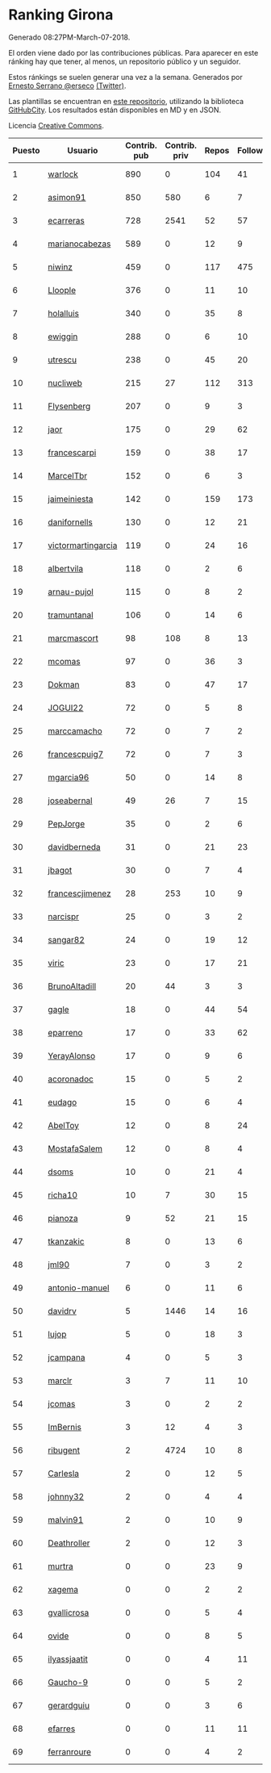 # Ranking Girona

Generado 08:27PM-March-07-2018.

El orden viene dado por las contribuciones públicas. Para aparecer en este ránking hay que tener, al menos, un repositorio público y un seguidor.

Estos ránkings se suelen generar una vez a la semana. Generados por [Ernesto Serrano @erseco](https://github.com/erseco/) [(Twitter)](https://twitter.com/erseco).

Las plantillas se encuentran en [este repositorio](https://github.com/iblancasa/GH-Spanish-Ranking), utilizando la biblioteca [GitHubCity](https://github.com/iblancasa/GitHubCity). Los resultados están disponibles en MD y en JSON.

Licencia [Creative Commons](https://creativecommons.org/licenses/by/4.0/).

| Puesto   |  Usuario  | Contrib. pub | Contrib. priv |Repos| Followers | Desde |  Avatar  |
|----------|-----------|--------------|---------------|-----|-----------|-------|----------|
|1|[warlock](https://github.com/warlock)|890|0|104|41|2010-02-03|![warlock](https://avatars2.githubusercontent.com/u/194981)|
|2|[asimon91](https://github.com/asimon91)|850|580|6|7|2015-07-06|![asimon91](https://avatars3.githubusercontent.com/u/13195695)|
|3|[ecarreras](https://github.com/ecarreras)|728|2541|52|57|2010-06-02|![ecarreras](https://avatars3.githubusercontent.com/u/294235)|
|4|[marianocabezas](https://github.com/marianocabezas)|589|0|12|9|2016-05-10|![marianocabezas](https://avatars0.githubusercontent.com/u/19290459)|
|5|[niwinz](https://github.com/niwinz)|459|0|117|475|2011-06-11|![niwinz](https://avatars0.githubusercontent.com/u/843689)|
|6|[Lloople](https://github.com/Lloople)|376|0|11|10|2013-10-11|![Lloople](https://avatars2.githubusercontent.com/u/5665466)|
|7|[holalluis](https://github.com/holalluis)|340|0|35|8|2011-09-27|![holalluis](https://avatars1.githubusercontent.com/u/1082644)|
|8|[ewiggin](https://github.com/ewiggin)|288|0|6|10|2011-03-08|![ewiggin](https://avatars1.githubusercontent.com/u/657517)|
|9|[utrescu](https://github.com/utrescu)|238|0|45|20|2012-07-20|![utrescu](https://avatars0.githubusercontent.com/u/2011002)|
|10|[nucliweb](https://github.com/nucliweb)|215|27|112|313|2012-01-05|![nucliweb](https://avatars1.githubusercontent.com/u/1307927)|
|11|[Flysenberg](https://github.com/Flysenberg)|207|0|9|3|2017-09-22|![Flysenberg](https://avatars2.githubusercontent.com/u/32201366)|
|12|[jaor](https://github.com/jaor)|175|0|29|62|2009-05-04|![jaor](https://avatars3.githubusercontent.com/u/80719)|
|13|[francescarpi](https://github.com/francescarpi)|159|0|38|17|2010-05-26|![francescarpi](https://avatars2.githubusercontent.com/u/287872)|
|14|[MarcelTbr](https://github.com/MarcelTbr)|152|0|6|3|2016-11-18|![MarcelTbr](https://avatars3.githubusercontent.com/u/23552041)|
|15|[jaimeiniesta](https://github.com/jaimeiniesta)|142|0|159|173|2008-03-09|![jaimeiniesta](https://avatars2.githubusercontent.com/u/2629)|
|16|[danifornells](https://github.com/danifornells)|130|0|12|21|2012-12-03|![danifornells](https://avatars3.githubusercontent.com/u/2950939)|
|17|[victormartingarcia](https://github.com/victormartingarcia)|119|0|24|16|2011-03-09|![victormartingarcia](https://avatars2.githubusercontent.com/u/659832)|
|18|[albertvila](https://github.com/albertvila)|118|0|2|6|2011-03-24|![albertvila](https://avatars0.githubusercontent.com/u/688206)|
|19|[arnau-pujol](https://github.com/arnau-pujol)|115|0|8|2|2016-08-28|![arnau-pujol](https://avatars3.githubusercontent.com/u/21292745)|
|20|[tramuntanal](https://github.com/tramuntanal)|106|0|14|6|2010-02-08|![tramuntanal](https://avatars0.githubusercontent.com/u/199462)|
|21|[marcmascort](https://github.com/marcmascort)|98|108|8|13|2013-02-14|![marcmascort](https://avatars2.githubusercontent.com/u/3595718)|
|22|[mcomas](https://github.com/mcomas)|97|0|36|3|2013-05-15|![mcomas](https://avatars3.githubusercontent.com/u/4439719)|
|23|[Dokman](https://github.com/Dokman)|83|0|47|17|2012-09-06|![Dokman](https://avatars1.githubusercontent.com/u/2290904)|
|24|[JOGUI22](https://github.com/JOGUI22)|72|0|5|8|2013-09-30|![JOGUI22](https://avatars0.githubusercontent.com/u/5580229)|
|25|[marccamacho](https://github.com/marccamacho)|72|0|7|2|2014-04-24|![marccamacho](https://avatars1.githubusercontent.com/u/7396184)|
|26|[francescpuig7](https://github.com/francescpuig7)|72|0|7|3|2016-06-15|![francescpuig7](https://avatars3.githubusercontent.com/u/19941550)|
|27|[mgarcia96](https://github.com/mgarcia96)|50|0|14|8|2014-02-01|![mgarcia96](https://avatars1.githubusercontent.com/u/6561770)|
|28|[joseabernal](https://github.com/joseabernal)|49|26|7|15|2011-11-23|![joseabernal](https://avatars2.githubusercontent.com/u/1215598)|
|29|[PepJorge](https://github.com/PepJorge)|35|0|2|6|2013-03-08|![PepJorge](https://avatars1.githubusercontent.com/u/3807514)|
|30|[davidberneda](https://github.com/davidberneda)|31|0|21|23|2012-04-12|![davidberneda](https://avatars0.githubusercontent.com/u/1636163)|
|31|[jbagot](https://github.com/jbagot)|30|0|7|4|2015-03-28|![jbagot](https://avatars3.githubusercontent.com/u/11691527)|
|32|[francescjimenez](https://github.com/francescjimenez)|28|253|10|9|2012-05-30|![francescjimenez](https://avatars0.githubusercontent.com/u/1791741)|
|33|[narcispr](https://github.com/narcispr)|25|0|3|2|2011-05-19|![narcispr](https://avatars3.githubusercontent.com/u/798275)|
|34|[sangar82](https://github.com/sangar82)|24|0|19|12|2010-12-15|![sangar82](https://avatars1.githubusercontent.com/u/524030)|
|35|[viric](https://github.com/viric)|23|0|17|21|2009-03-24|![viric](https://avatars1.githubusercontent.com/u/66664)|
|36|[BrunoAltadill](https://github.com/BrunoAltadill)|20|44|3|3|2015-12-29|![BrunoAltadill](https://avatars3.githubusercontent.com/u/16470099)|
|37|[gagle](https://github.com/gagle)|18|0|44|54|2012-02-17|![gagle](https://avatars0.githubusercontent.com/u/1446052)|
|38|[eparreno](https://github.com/eparreno)|17|0|33|62|2008-03-13|![eparreno](https://avatars1.githubusercontent.com/u/3028)|
|39|[YerayAlonso](https://github.com/YerayAlonso)|17|0|9|6|2012-05-29|![YerayAlonso](https://avatars2.githubusercontent.com/u/1788228)|
|40|[acoronadoc](https://github.com/acoronadoc)|15|0|5|2|2011-06-01|![acoronadoc](https://avatars2.githubusercontent.com/u/822481)|
|41|[eudago](https://github.com/eudago)|15|0|6|4|2011-05-25|![eudago](https://avatars2.githubusercontent.com/u/809916)|
|42|[AbelToy](https://github.com/AbelToy)|12|0|8|24|2009-10-31|![AbelToy](https://avatars2.githubusercontent.com/u/147130)|
|43|[MostafaSalem](https://github.com/MostafaSalem)|12|0|8|4|2016-05-03|![MostafaSalem](https://avatars1.githubusercontent.com/u/19169958)|
|44|[dsoms](https://github.com/dsoms)|10|0|21|4|2011-07-13|![dsoms](https://avatars3.githubusercontent.com/u/912243)|
|45|[richa10](https://github.com/richa10)|10|7|30|15|2014-12-06|![richa10](https://avatars3.githubusercontent.com/u/10096428)|
|46|[pianoza](https://github.com/pianoza)|9|52|21|15|2013-02-28|![pianoza](https://avatars3.githubusercontent.com/u/3731130)|
|47|[tkanzakic](https://github.com/tkanzakic)|8|0|13|6|2011-06-29|![tkanzakic](https://avatars0.githubusercontent.com/u/884028)|
|48|[jml90](https://github.com/jml90)|7|0|3|2|2016-03-18|![jml90](https://avatars2.githubusercontent.com/u/17928538)|
|49|[antonio-manuel](https://github.com/antonio-manuel)|6|0|11|6|2015-04-09|![antonio-manuel](https://avatars0.githubusercontent.com/u/11867984)|
|50|[davidrv](https://github.com/davidrv)|5|1446|14|16|2009-03-09|![davidrv](https://avatars2.githubusercontent.com/u/61644)|
|51|[lujop](https://github.com/lujop)|5|0|18|3|2011-07-16|![lujop](https://avatars1.githubusercontent.com/u/920260)|
|52|[jcampana](https://github.com/jcampana)|4|0|5|3|2012-07-16|![jcampana](https://avatars3.githubusercontent.com/u/1982571)|
|53|[marclr](https://github.com/marclr)|3|7|11|10|2013-02-04|![marclr](https://avatars0.githubusercontent.com/u/3474291)|
|54|[jcomas](https://github.com/jcomas)|3|0|2|2|2013-12-30|![jcomas](https://avatars3.githubusercontent.com/u/6289333)|
|55|[ImBernis](https://github.com/ImBernis)|3|12|4|3|2016-05-28|![ImBernis](https://avatars3.githubusercontent.com/u/19626829)|
|56|[ribugent](https://github.com/ribugent)|2|4724|10|8|2011-11-08|![ribugent](https://avatars1.githubusercontent.com/u/1180455)|
|57|[Carlesla](https://github.com/Carlesla)|2|0|12|5|2012-06-18|![Carlesla](https://avatars0.githubusercontent.com/u/1863714)|
|58|[johnny32](https://github.com/johnny32)|2|0|4|4|2013-03-20|![johnny32](https://avatars2.githubusercontent.com/u/3924718)|
|59|[malvin91](https://github.com/malvin91)|2|0|10|9|2014-02-27|![malvin91](https://avatars2.githubusercontent.com/u/6801363)|
|60|[Deathroller](https://github.com/Deathroller)|2|0|12|3|2014-06-18|![Deathroller](https://avatars3.githubusercontent.com/u/7921596)|
|61|[murtra](https://github.com/murtra)|0|0|23|9|2012-06-05|![murtra](https://avatars3.githubusercontent.com/u/1818725)|
|62|[xagema](https://github.com/xagema)|0|0|2|2|2012-05-23|![xagema](https://avatars2.githubusercontent.com/u/1770166)|
|63|[gvallicrosa](https://github.com/gvallicrosa)|0|0|5|4|2012-09-13|![gvallicrosa](https://avatars0.githubusercontent.com/u/2340232)|
|64|[ovide](https://github.com/ovide)|0|0|8|5|2013-02-01|![ovide](https://avatars3.githubusercontent.com/u/3451025)|
|65|[ilyassjaatit](https://github.com/ilyassjaatit)|0|0|4|11|2013-12-06|![ilyassjaatit](https://avatars0.githubusercontent.com/u/6122534)|
|66|[Gaucho-9](https://github.com/Gaucho-9)|0|0|5|2|2014-01-27|![Gaucho-9](https://avatars3.githubusercontent.com/u/6517150)|
|67|[gerardguiu](https://github.com/gerardguiu)|0|0|3|6|2013-10-14|![gerardguiu](https://avatars2.githubusercontent.com/u/5679102)|
|68|[efarres](https://github.com/efarres)|0|0|11|11|2014-03-04|![efarres](https://avatars0.githubusercontent.com/u/6848360)|
|69|[ferranroure](https://github.com/ferranroure)|0|0|4|2|2015-09-28|![ferranroure](https://avatars0.githubusercontent.com/u/14871012)|
